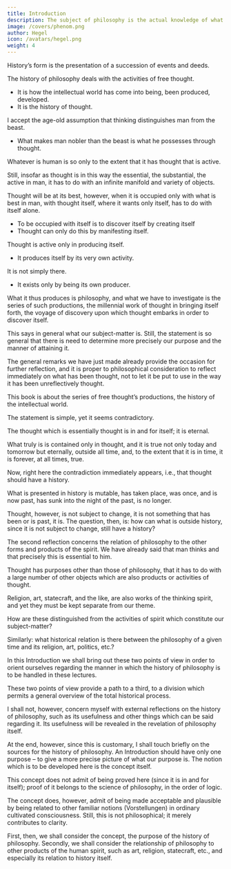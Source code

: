```yaml
---
title: Introduction
description: The subject of philosophy is the actual knowledge of what truly is.
image: /covers/phenom.png
author: Hegel
icon: /avatars/hegel.png
weight: 4
---
```



<!-- Source: Hegel’s Idea of Philosophy, by Quentin Lauer, S.J. with a new translation of Hegel’s Introduction to the History of Philosophy;
Translated: from Georg Wilhelm Friedrich Hegel, Einleitung in die Geschichte der Philosophie, Hamburg, 1940. -->

History’s form is the presentation of a succession of events and deeds. 


The history of philosophy deals with the activities of free thought.
- It is how the intellectual world has come into being, been produced, developed. 
- It is the history of thought.

I accept the age-old assumption that thinking distinguishes man from the beast. 
- What makes man nobler than the beast is what he possesses through thought.

Whatever is human is so only to the extent that it has thought that is active.

<!-- ; no matter what its outward appearance may be, if it is human, thought makes it so. In this alone is man distinguished from the beast. -->

Still, insofar as thought is in this way the essential, the substantial, the active in man, it has to do with an infinite manifold and variety of objects. 

Thought will be at its best, however, when it is occupied only with what is best in man, with thought itself, where it wants only itself, has to do with itself alone. 

- To be occupied with itself is to discover itself by creating itself
- Thought can only do this by manifesting itself. 

Thought is active only in producing itself.
- It produces itself by its very own activity.

It is not simply there.
- It exists only by being its own producer. 

What it thus produces is philosophy, and what we have to investigate is the series of such productions, the millennial work of thought in bringing itself forth, the voyage of discovery upon which thought embarks in order to discover itself.

This says in general what our subject-matter is. Still, the statement is so general that there is need to determine more precisely our purpose and the manner of attaining it.

The general remarks we have just made already provide the occasion for further reflection, and it is proper to philosophical consideration to reflect immediately on what has been thought, not to let it be put to use in the way it has been unreflectively thought. 

This book is about the series of free thought’s productions, the history of the intellectual world. 

The statement is simple, yet it seems contradictory. 

The thought which is essentially thought is in and for itself; it is eternal. 

What truly is is contained only in thought, and it is true not only today and tomorrow but eternally, outside all time, and, to the extent that it is in time, it is forever, at all times, true.

Now, right here the contradiction immediately appears, i.e., that thought should have a history. 

What is presented in history is mutable, has taken place, was once, and is now past, has sunk into the night of the past, is no longer. 

Thought, however, is not subject to change, it is not something that has been or is past, it is. The question, then, is: how can what is outside history, since it is not subject to change, still have a history?

The second reflection concerns the relation of philosophy to the other forms and products of the spirit. We have already said that man thinks and that precisely this is essential to him. 

Thought has purposes other than those of philosophy, that it has to do with a large number of other objects which are also products or activities of thought. 

Religion, art, statecraft, and the like, are also works of the thinking spirit, and yet they must be kept separate from our theme. 

How are these distinguished from the activities of spirit which constitute our subject-matter? 

Similarly: what historical relation is there between the philosophy of a given time and its religion, art, politics, etc.?

In this Introduction we shall bring out these two points of view in order to orient ourselves regarding the manner in which the history of philosophy is to be handled in these lectures.

These two points of view provide a path to a third, to a division which permits a general overview of the total historical process. 

I shall not, however, concern myself with external reflections on the history of philosophy, such as its usefulness and other things which can be said regarding it. Its usefulness will be revealed in the revelation of philosophy itself.

At the end, however, since this is customary, I shall touch briefly on the sources for the history of philosophy. An Introduction should have only one purpose – to give a more precise picture of what our purpose is. The notion which is to be developed here is the concept itself. 

This concept does not admit of being proved here (since it is in and for itself); proof of it belongs to the science of philosophy, in the order of logic. 

The concept does, however, admit of being made acceptable and plausible by being related to other familiar notions (Vorstellungen) in ordinary cultivated consciousness. Still, this is not philosophical; it merely contributes to clarity.

First, then, we shall consider the concept, the purpose of the history of philosophy. Secondly, we shall consider the relationship of philosophy to other products of the human spirit, such as art, religion, statecraft, etc., and especially its relation to history itself.

